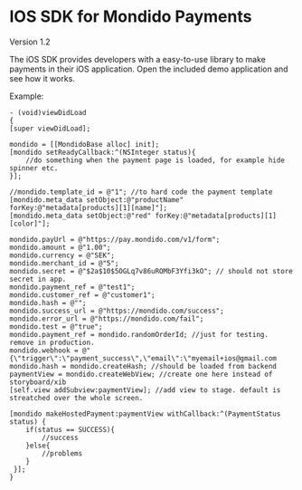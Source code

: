 IOS SDK for Mondido Payments
=======

Version 1.2


The iOS SDK provides developers with a easy-to-use library to make payments in their iOS application. 
Open the included demo application and see how it works.

Example:

    - (void)viewDidLoad
    {
    [super viewDidLoad];

    mondido = [[MondidoBase alloc] init];
    [mondido setReadyCallback:^(NSInteger status){
        //do something when the payment page is loaded, for example hide spinner etc.
    }];

    //mondido.template_id = @"1"; //to hard code the payment template
    [mondido.meta_data setObject:@"productName" forKey:@"metadata[products][1][name]"];
    [mondido.meta_data setObject:@"red" forKey:@"metadata[products][1][color]"];
    
    mondido.payUrl = @"https://pay.mondido.com/v1/form";
    mondido.amount = @"1.00";
    mondido.currency = @"SEK";
    mondido.merchant_id = @"5";
    mondido.secret = @"$2a$10$5OGLq7v86uROMbF3Yfi3kO"; // should not store secret in app.
    mondido.payment_ref = @"test1";
    mondido.customer_ref = @"customer1";
    mondido.hash = @"";
    mondido.success_url = @"https://mondido.com/success";
    mondido.error_url = @"https://mondido.com/fail";
    mondido.test = @"true";
    mondido.payment_ref = mondido.randomOrderId; //just for testing. remove in production.
    mondido.webhook = @"{\"trigger\":\"payment_success\",\"email\":\"myemail+ios@gmail.com
    mondido.hash = mondido.createHash; //should be loaded from backend
    paymentView = mondido.createWebView; //create one here instead of storyboard/xib
    [self.view addSubview:paymentView]; //add view to stage. default is streatched over the whole screen.
    
    [mondido makeHostedPayment:paymentView withCallback:^(PaymentStatus status) {
        if(status == SUCCESS){
            //success
        }else{
            //problems
        }
     }];
    }

